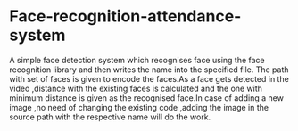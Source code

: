 # Face-recognition-attendance-system
A simple face detection system which recognises face using the face recognition library and then writes the name into the specified file.
The path with set of faces is given to encode the faces.As a face gets detected in the video ,distance with the existing faces is calculated and the one with minimum distance is 
given as the recognised face.In case of adding a new image ,no need of changing the existing code ,adding the image in the source path with the respective name will do the work.
